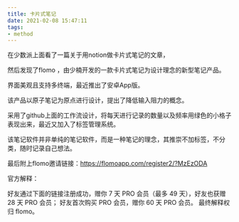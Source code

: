 ```yaml
---
title: 卡片式笔记
date: 2021-02-08 15:47:11
tags:
- method
---
```


在少数派上面看了一篇关于用notion做卡片式笔记的文章，

然后发现了flomo ，由少楠开发的一款卡片式笔记为设计理念的新型笔记产品。

界面美观且支持多终端，最近推出了安卓App版。

该产品以原子笔记为原点进行设计，提出了降低输入阻力的概念。

采用了github上面的工作流设计，将每天进行记录的数量以及频率用绿色的小格子表现出来，最近又加入了标签管理系统。

该笔记软件并非单纯的笔记软件，而是一种笔记的理念，其推崇不加标签，不分类，随时记录自己想法。



最后附上flomo邀请链接：<https://flomoapp.com/register2/?MzEzODA>

官方解释：

好友通过下面的链接注册成功，赠你 7 天 PRO 会员（最多 49 天），好友也获赠 28 天 PRO 会员；
好友首次购买 PRO 会员，赠你 60 天 PRO 会员。
最终解释权归 flomo。

